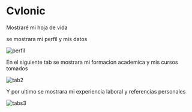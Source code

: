 # CvIonic

Mostraré mi hoja de vida 

se mostrara mi perfil y mis datos

![perfil](https://user-images.githubusercontent.com/43852960/89954683-2efda000-dbf7-11ea-882c-5d3b549ff5f2.PNG)
 
 
 En el siguiente tab se mostrara mi formacion academica y mis cursos tomados
 
 ![tab2](https://user-images.githubusercontent.com/43852960/89954713-38870800-dbf7-11ea-953e-275d5546d9c8.PNG)

Y por ultimo se mostrara mi experiencia laboral y referencias personales

![tabs3](https://user-images.githubusercontent.com/43852960/89954735-4046ac80-dbf7-11ea-889e-0ef6cac56b90.PNG)

 
 
